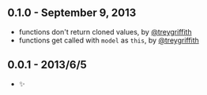 0.1.0 - September 9, 2013
-------------------------
* functions don't return cloned values, by [@treygriffith](https://github.com/treygriffith)
* functions get called with `model` as `this`, by [@treygriffith](https://github.com/treygriffith)

0.0.1 - 2013/6/5
----------------
* :sparkles: